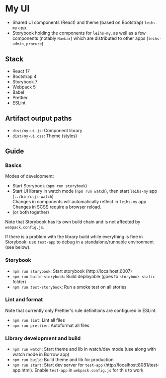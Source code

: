 # My UI

- Shared UI components (React) and theme (based on Bootstrap) `leihs-my` app.
- Storybook holding the components for `leihs-my`, as well as a few components (notably `Navbar`) which are distributed to other apps (`leihs-admin`, `procure`).

## Stack

- React 17
- Bootstrap 4
- Storybook 7
- Webpack 5
- Babel
- Prettier
- ESLint

## Artifact output paths

- `dist/my-ui.js`: Component library
- `dist/my-ui.css`: Theme (styles)

## Guide

### Basics

Modes of development:

- Start Storybook (`npm run storybook`)
- Start UI library in watch mode (`npm run watch`), then start `leihs-my` app (`../bin/cljs-watch`)  
  Changes in components will automatically reflect in `leihs-my` app. Changes in SCSS require a browser reload.
- (or both together)

Note that Storybook has its own build chain and is not affected by `webpack.config.js`.

If there is a problem with the library build while everything is fine in Storybook: use `test-app` to debug in a standalone/runnable environment (see below).

### Storybook

- `npm run storybook`: Start storybook (http://localhost:6007)
- `npm run build-storybook`: Build deployable (goes to `storybook-static` folder)
- `npm run test-storybook`: Run a smoke test on all stories

### Lint and format

Note that currently only Prettier's rule definitions are configured in ESLint.

- `npm run lint`: Lint all files
- `npm run prettier`: Autoformat all files

### Library development and build

- `npm run watch`: Start theme and lib in watch/dev mode (use along with watch mode in Borrow app)
- `npm run build`: Build theme and lib for production
- `npm run start`: Start dev server for `test-app` (http://localhost:8081/test-app.html). Enable `test-app` in `webpack.config.js` for this to work
